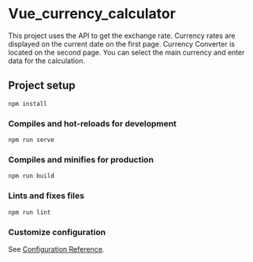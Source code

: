 # Vue_currency_calculator
This project uses the API to get the exchange rate.
Currency rates are displayed on the current date on the first page.
Currency Converter is located on the second page.
You can select the main currency and enter data for the calculation.

## Project setup
```
npm install
```

### Compiles and hot-reloads for development
```
npm run serve
```

### Compiles and minifies for production
```
npm run build
```

### Lints and fixes files
```
npm run lint
```

### Customize configuration
See [Configuration Reference](https://cli.vuejs.org/config/).
